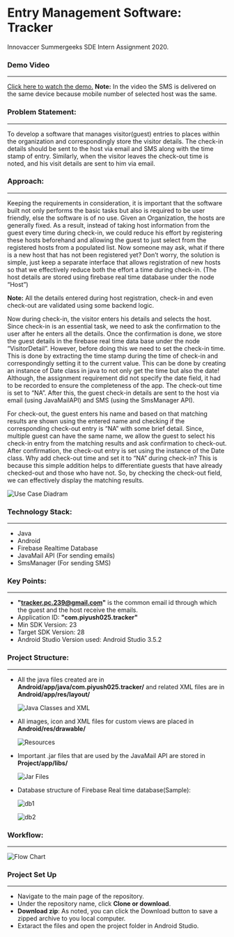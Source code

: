 # Entry Management Software: Tracker
Innovaccer Summergeeks SDE Intern Assignment 2020.

### Demo Video
___
[Click here to watch the demo.](https://youtu.be/01gJmFQ1gGI)
**Note:** In the video the SMS is delivered on the same device because mobile number of selected host was the same.
### Problem Statement:
___
To develop a software that manages visitor(guest) entries to places within the organization and correspondingly store the visitor details. The check-in details should be sent to the host via email and SMS along with the time stamp of entry. Similarly, when the visitor leaves the check-out time is noted, and his visit details are sent to him via email.

### Approach:
___
Keeping the requirements in consideration, it is important that the software built not only performs the basic tasks but also is required to be user friendly, else the software is of no use.
Given an Organization, the hosts are generally fixed. As a result, instead of taking host information from the guest every time during check-in, we could reduce his effort by registering these hosts beforehand and allowing the guest to just select from the registered hosts from a populated list. Now someone may ask, what if there is a new host that has not been registered yet? Don’t worry, the solution is simple, just keep a separate interface that allows registration of new hosts so that we effectively reduce both the effort a time during check-in.
(The host details are stored using firebase real time database under the node “Host”)

**Note:** All the details entered during host registration, check-in and even check-out are validated using some backend logic.

Now during check-in, the visitor enters his details and selects the host. Since check-in is an essential task, we need to ask the confirmation to the user after he enters all the details. Once the confirmation is done, we store the guest details in the firebase real time data base under the node “VisitorDetail”. However, before doing this we need to set the check-in time. This is done by extracting the time stamp during the time of check-in and correspondingly setting it to the current value. This can be done by creating an instance of Date class in java to not only get the time but also the date! Although, the assignment requirement did not specify the date field, it had to be recorded to ensure the completeness of the app. The check-out time is set to “NA”. After this, the guest check-in details are sent to the host via email (using JavaMailAPI) and SMS (using the SmsManager API).

For check-out, the guest enters his name and based on that matching results are shown using the entered name and checking if the corresponding check-out entry is “NA” with some brief detail. Since, multiple guest can have the same name, we allow the guest to select his check-in entry from the matching results and ask confirmation to check-out. After confirmation, the check-out entry is set using the instance of the Date class.
Why add check-out time and set it to “NA” during check-in? This is because this simple addition helps to differentiate guests that have already checked-out and those who have not. So, by checking the check-out field, we can effectively display the matching results.

![Use Case Diadram](https://drive.google.com/uc?export=view&id=13qcyD2UQkpzSMVGa_2zWvxfLwLpjkGkB)

### Technology Stack:
___
* Java
* Android
* Firebase Realtime Database
* JavaMail API (For sending emails)
* SmsManager (For sending SMS)

### Key Points:
___
* **"tracker.pc.239@gmail.com"** is the common email id through which the guest and the host receive the emails.
* Application ID: **"com.piyush025.tracker"**
* Min SDK Version: 23
* Target SDK Version: 28
* Android Studio Version used: Android Studio 3.5.2

### Project Structure:
___
* All the java files created are in **Android/app/java/com.piyush025.tracker/**  and related XML files are in **Android/app/res/layout/**

     ![Java Classes and XML](https://drive.google.com/uc?export=view&id=1Xc7le-1YvOWuW89tsznYrRb8E0rx_rrO)

* All images, icon and XML files for custom views are placed in **Android/res/drawable/**

    ![Resources](https://drive.google.com/uc?export=view&id=1PUhjgjnh0ncXrf7PdejS2lk-XclW75t8)

* Important .jar files that are used by the JavaMail API are stored in **Project/app/libs/**
    
    ![Jar Files](https://drive.google.com/uc?export=view&id=1SXQXJNzGUa4tu-SQBz1HvB0LO3BLvNw1)

* Database structure of Firebase Real time database(Sample):

    ![db1](https://drive.google.com/uc?export=view&id=12qpGDtdyGcIJvZJBfkTRjbYC-HdoFBOC)
    
    ![db2](https://drive.google.com/uc?export=view&id=1cfVlMLWu6beSc_ptrgK0GhDYzY_vGQZm)
    
### Workflow:
___
   ![Flow Chart](https://drive.google.com/uc?export=view&id=1MHSqOULME9J8oS3hLGkt-eyy-OWXrylI)
   
### Project Set Up
___

*  Navigate to the main page of the repository.
*  Under the repository name, click **Clone or download**.
*  **Download zip**: As noted, you can click the Download button to save a zipped archive to you local computer.
*  Extaract the files and open the project folder in Android Studio.





